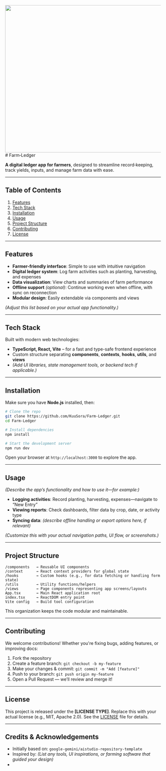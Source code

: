 <div align="center">
<img width="1200" height="475" alt="GHBanner" src="https://github.com/user-attachments/assets/0aa67016-6eaf-458a-adb2-6e31a0763ed6" />
</div>
# Farm‑Ledger

**A digital ledger app for farmers**, designed to streamline record‑keeping, track yields, inputs, and manage farm data with ease.

---

##  Table of Contents

1. [Features](#features)  
2. [Tech Stack](#tech‑stack)  
3. [Installation](#installation)  
4. [Usage](#usage)  
5. [Project Structure](#project‑structure)  
6. [Contributing](#contributing)  
7. [License](#license)

---

## Features

- **Farmer-friendly interface**: Simple to use with intuitive navigation  
- **Digital ledger system**: Log farm activities such as planting, harvesting, and expenses  
- **Data visualization**: View charts and summaries of farm performance  
- **Offline support** *(optional)*: Continue working even when offline, with sync on reconnection  
- **Modular design**: Easily extendable via components and views

*(Adjust this list based on your actual app functionality.)*

---

## Tech Stack

Built with modern web technologies:

- **TypeScript, React, Vite** – for a fast and type-safe frontend experience  
- Custom structure separating **components**, **contexts**, **hooks**, **utils**, and **views**  
- *(Add UI libraries, state management tools, or backend tech if applicable.)*

---

## Installation

Make sure you have **Node.js** installed, then:

```bash
# Clone the repo
git clone https://github.com/KuuSora/Farm-Ledger.git
cd Farm-Ledger

# Install dependencies
npm install

# Start the development server
npm run dev
```

Open your browser at `http://localhost:3000` to explore the app.

---

## Usage

*(Describe the app’s functionality and how to use it—for example:)*

- **Logging activities**: Record planting, harvesting, expenses—navigate to “New Entry”  
- **Viewing reports**: Check dashboards, filter data by crop, date, or activity type  
- **Syncing data**: *(describe offline handling or export options here, if relevant)*

*(Customize this with your actual navigation paths, UI flow, or screenshots.)*

---

## Project Structure

```
/components   → Reusable UI components  
/context      → React context providers for global state  
/hooks        → Custom hooks (e.g., for data fetching or handling form state)  
/utils        → Utility functions/helpers  
/views        → Page components representing app screens/layouts
App.tsx       → Main React application root  
index.tsx     → ReactDOM entry point  
Vite config   → Build tool configuration
```

This organization keeps the code modular and maintainable.

---

## Contributing

We welcome contributions! Whether you're fixing bugs, adding features, or improving docs:

1. Fork the repository  
2. Create a feature branch: `git checkout -b my-feature`  
3. Make your changes & commit: `git commit -m "Add [feature]"`  
4. Push to your branch: `git push origin my-feature`  
5. Open a Pull Request — we’ll review and merge it!

---

## License

This project is released under the **[LICENSE TYPE]**. Replace this with your actual license (e.g., MIT, Apache 2.0). See the [LICENSE](LICENSE) file for details.

---

## Credits & Acknowledgements

- Initially based on: `google-gemini/aistudio-repository-template`  
- Inspired by: *(List any tools, UI inspirations, or farming software that guided your design)*
- 
